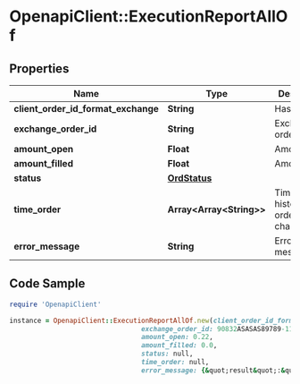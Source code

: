 # OpenapiClient::ExecutionReportAllOf

## Properties

Name | Type | Description | Notes
------------ | ------------- | ------------- | -------------
**client_order_id_format_exchange** | **String** | Hash client id | 
**exchange_order_id** | **String** | Exchange order id | [optional] 
**amount_open** | **Float** | Amount open | 
**amount_filled** | **Float** | Amount filled | 
**status** | [**OrdStatus**](OrdStatus.md) |  | 
**time_order** | **Array&lt;Array&lt;String&gt;&gt;** | Timestamped history of order status changes. | 
**error_message** | **String** | Error message | [optional] 

## Code Sample

```ruby
require 'OpenapiClient'

instance = OpenapiClient::ExecutionReportAllOf.new(client_order_id_format_exchange: f81211e2-27c4-b86a-8143-01088ba9222c,
                                 exchange_order_id: 90832ASASAS89789-1112,
                                 amount_open: 0.22,
                                 amount_filled: 0.0,
                                 status: null,
                                 time_order: null,
                                 error_message: {&quot;result&quot;:&quot;error&quot;,&quot;reason&quot;:&quot;InsufficientFunds&quot;,&quot;message&quot;:&quot;Failed to place buy order on symbol &#39;BTCUSD&#39; for price $7,000.00 and quantity 0.22 BTC due to insufficient funds&quot;})
```


